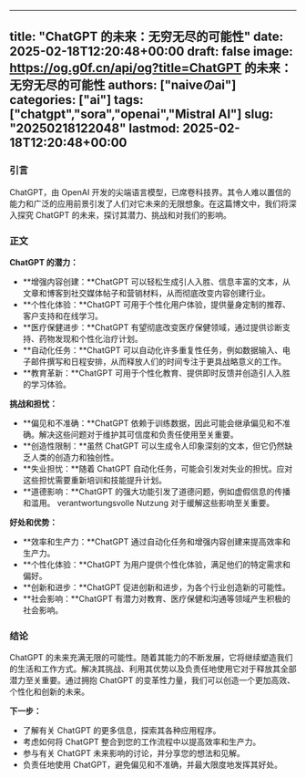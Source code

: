 
---
title: "ChatGPT 的未来：无穷无尽的可能性"
date: 2025-02-18T12:20:48+00:00
draft: false
image: https://og.g0f.cn/api/og?title=ChatGPT 的未来：无穷无尽的可能性
authors: ["naiveのai"]
categories: ["ai"]
tags: ["chatgpt","sora","openai","Mistral AI"]
slug: "20250218122048"
lastmod: 2025-02-18T12:20:48+00:00
---
### 引言

ChatGPT，由 OpenAI 开发的尖端语言模型，已席卷科技界。其令人难以置信的能力和广泛的应用前景引发了人们对它未来的无限想象。在这篇博文中，我们将深入探究 ChatGPT 的未来，探讨其潜力、挑战和对我们的影响。

### 正文

**ChatGPT 的潜力：**

* **增强内容创建：**ChatGPT 可以轻松生成引人入胜、信息丰富的文本，从文章和博客到社交媒体帖子和营销材料，从而彻底改变内容创建行业。
* **个性化体验：**ChatGPT 可用于个性化用户体验，提供量身定制的推荐、客户支持和在线学习。
* **医疗保健进步：**ChatGPT 有望彻底改变医疗保健领域，通过提供诊断支持、药物发现和个性化治疗计划。
* **自动化任务：**ChatGPT 可以自动化许多重复性任务，例如数据输入、电子邮件撰写和日程安排，从而释放人们的时间专注于更具战略意义的工作。
* **教育革新：**ChatGPT 可用于个性化教育、提供即时反馈并创造引人入胜的学习体验。

**挑战和担忧：**

* **偏见和不准确：**ChatGPT 依赖于训练数据，因此可能会继承偏见和不准确。解决这些问题对于维护其可信度和负责任使用至关重要。
* **创造性限制：**虽然 ChatGPT 可以生成令人印象深刻的文本，但它仍然缺乏人类的创造力和独创性。
* **失业担忧：**随着 ChatGPT 自动化任务，可能会引发对失业的担忧。应对这些担忧需要重新培训和技能提升计划。
* **道德影响：**ChatGPT 的强大功能引发了道德问题，例如虚假信息的传播和滥用。 verantwortungsvolle Nutzung 对于缓解这些影响至关重要。

**好处和优势：**

* **效率和生产力：**ChatGPT 通过自动化任务和增强内容创建来提高效率和生产力。
* **个性化体验：**ChatGPT 为用户提供个性化体验，满足他们的特定需求和偏好。
* **创新和进步：**ChatGPT 促进创新和进步，为各个行业创造新的可能性。
* **社会影响：**ChatGPT 有潜力对教育、医疗保健和沟通等领域产生积极的社会影响。

### 结论

ChatGPT 的未来充满无限的可能性。随着其能力的不断发展，它将继续塑造我们的生活和工作方式。解决其挑战、利用其优势以及负责任地使用它对于释放其全部潜力至关重要。通过拥抱 ChatGPT 的变革性力量，我们可以创造一个更加高效、个性化和创新的未来。

**下一步：**

* 了解有关 ChatGPT 的更多信息，探索其各种应用程序。
* 考虑如何将 ChatGPT 整合到您的工作流程中以提高效率和生产力。
* 参与有关 ChatGPT 未来影响的讨论，并分享您的想法和见解。
* 负责任地使用 ChatGPT，避免偏见和不准确，并最大限度地发挥其好处。